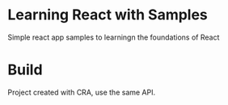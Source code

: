 # Learning React with Samples

Simple react app samples to learningn the foundations of React

# Build

Project created with CRA, use the same API.